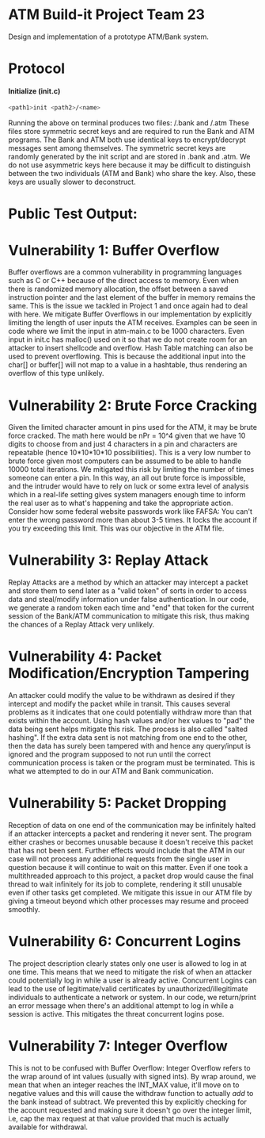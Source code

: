 # ATM Build-it Project Team 23 
Design and implementation of a prototype ATM/Bank system.

# Protocol
#### Initialize (init.c)
```sh
<path1>init <path2>/<name>  
```
Running the above on terminal produces two files: <path2>/<name>.bank and <path2>/<name>.atm These files store symmetric secret keys and are required to run the Bank and ATM programs. The Bank and ATM both use identical keys to encrypt/decrypt messages sent among themselves. The symmetric secret keys are randomly generated by the init script and are stored in .bank and .atm.
We do not use asymmetric keys here because it may be difficult to distinguish between the two individuals (ATM and Bank) who share the key. Also, 
these keys are usually slower to deconstruct. 



# Public Test Output: <TBD>


# Vulnerability 1: Buffer Overflow
Buffer overflows are a common vulnerability in programming languages such as C or C++ because of the direct access to memory. Even when there is randomized memory allocation, the offset between a saved instruction pointer and the last element of the buffer in memory remains the same. This is the issue we tackled in Project 1 and once again had to deal with here. We mitigate Buffer Overflows in our implementation by explicitly limiting the length of user inputs the ATM receives. Examples can be seen in code where we limit the input in atm-main.c to be 1000 characters. Even input in
init.c has malloc() used on it so that we do not create room for an attacker to insert shellcode and overflow. Hash Table matching can also be used to prevent overflowing. This is because the additional input into the char\[] or buffer\[] will not map to a value in a hashtable, thus rendering an overflow of this type unlikely.
	
	

# Vulnerability 2: Brute Force Cracking
Given the limited character amount in pins used for the ATM, it may be brute force cracked. The math here would be nPr = 10^4 given that we have 10 digits to choose from and just 4 characters in a pin and characters are repeatable (hence 10\*10\*10*10 possibilities). This is a very low number to brute force given most computers can be assumed to be able to handle 10000 total iterations. We mitigated this risk by limiting the number of times someone can enter a pin. In this way, an all out brute force is impossible, and the intruder would have to rely on luck or some extra level of analysis which in a real-life setting gives system managers enough time to inform the real user as to what's happening and take the appropriate action. Consider how some federal website passwords work like FAFSA: You can't enter the wrong password more than about 3-5 times. It locks the account if you try exceeding this limit. This was our objective in the ATM file. 

# Vulnerability 3: Replay Attack 
Replay Attacks are a method by which an attacker may intercept a packet and store them to send later as a "valid token" of sorts in order to access data and steal/modify information under false authentication. In our code, we generate a random token each time and "end" that token for the current session of the Bank/ATM communication to mitigate this risk, thus making the chances of a Replay Attack very unlikely. 


# Vulnerability 4: Packet Modification/Encryption Tampering
An attacker could modify the value to be withdrawn as desired if they intercept and modify the packet while in transit. This causes several problems as it indicates that one could potentially withdraw more than that exists within the account. Using hash values and/or hex values to "pad" the data being sent helps mitigate this risk. The process is also called "salted hashing". If the extra data sent is not matching from one end to the other, then the data has surely been tampered with and hence any query/input is ignored and the program supposed to not run until the correct communication process is taken or the program must be terminated. This is what we attempted to do in our ATM and Bank communication. 

# Vulnerability 5: Packet Dropping
Reception of data on one end of the communication may be infinitely halted if an attacker intercepts a packet and rendering it never sent. The program either crashes or becomes unusable because it doesn't receive this packet that has not been sent. Further effects would include that the ATM in our case will not process any additional requests from the single user in question because it will continue to wait on this matter. Even if one took a multithreaded approach to this project, a packet drop would cause the final thread to wait infinitely for its job to complete, rendering it still unusable even if other tasks get completed. We mitigate this issue in our ATM file by giving a timeout beyond which other processes may resume and proceed smoothly. 

# Vulnerability 6: Concurrent Logins 

The project description clearly states only one user is allowed to log in at one time. This means that we need to mitigate the risk of when an attacker could potentially log in while a user is already active. Concurrent Logins can lead to the use of legitimate/valid certificates by unauthorized/illegitimate individuals to authenticate a network or system. In our code, we return/print an error message when there's an additional attempt to log in while a session is active. This mitigates the threat concurrent logins pose. 


# Vulnerability 7: Integer Overflow
This is not to be confused with Buffer Overflow: Integer Overflow refers to the wrap around of int values (usually with signed ints). By wrap around, we mean that when an integer reaches the INT_MAX value, it'll move on to negative values and this will cause the withdraw function to actually *add* to the bank instead of subtract. We prevented this by explicitly checking for the account requested and making sure it doesn't go over the integer limit, i.e, cap the max request at that value provided that much is actually available for withdrawal.  
